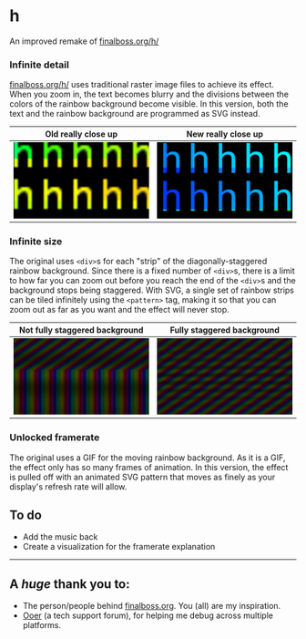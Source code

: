 # h

An improved remake of [finalboss.org/h/](finalboss.org/h/)

### Infinite detail
[finalboss.org/h/](finalboss.org/h/) uses traditional raster image files to achieve its effect. When you zoom in, the text becomes blurry and the divisions between the colors of the rainbow background become visible. In this version, both the text and the rainbow background are programmed as SVG instead.

  Old really close up           |  New really close up
:------------------------------:|:---------------------------:
  ![Blurry h's](readme/old-up-close.png)     |  ![Crisp h's](readme/new-up-close.png)

### Infinite size
The original uses `<div>`s for each "strip" of the diagonally-staggered rainbow background. Since there is a fixed number of `<div>`s, there is a limit to how far you can zoom out before you reach the end of the `<div>`s and the background stops being staggered. With SVG, a single set of rainbow strips can be tiled infinitely using the `<pattern>` tag, making it so that you can zoom out as far as you want and the effect will never stop.

  Not fully staggered background                 |  Fully staggered background
:--------------------------------------------:|:-------------------------------------:
  ![Picture of h where background isn't fully staggered](readme/not-fully-staggered.png) | ![Picture of h where background IS fully staggered](readme/fully-staggered.png)

### Unlocked framerate
The original uses a GIF for the moving rainbow background. As it is a GIF, the effect only has so many frames of animation. In this version, the effect is pulled off with an animated SVG pattern that moves as finely as your display's refresh rate will allow.

## To do
- Add the music back
- Create a visualization for the framerate explanation

---
## A _huge_ thank you to:
- The person/people behind [finalboss.org](https://finalboss.org/). You (all) are my inspiration.
- [Ooer](https://www.reddit.com/r/ooer) (a tech support forum), for helping me debug across multiple platforms.
